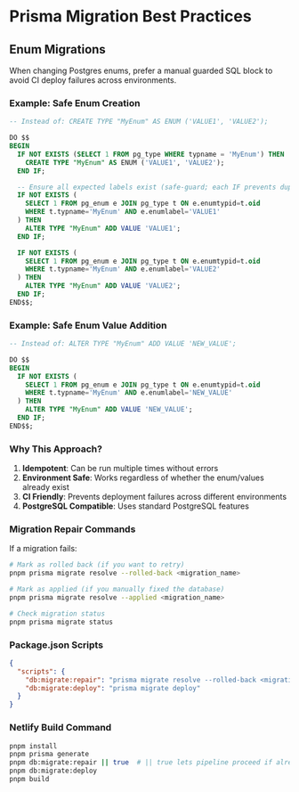 # Prisma Migration Best Practices

## Enum Migrations

When changing Postgres enums, prefer a manual guarded SQL block to avoid CI deploy failures across environments.

### Example: Safe Enum Creation

```sql
-- Instead of: CREATE TYPE "MyEnum" AS ENUM ('VALUE1', 'VALUE2');

DO $$
BEGIN
  IF NOT EXISTS (SELECT 1 FROM pg_type WHERE typname = 'MyEnum') THEN
    CREATE TYPE "MyEnum" AS ENUM ('VALUE1', 'VALUE2');
  END IF;

  -- Ensure all expected labels exist (safe-guard; each IF prevents duplicate errors)
  IF NOT EXISTS (
    SELECT 1 FROM pg_enum e JOIN pg_type t ON e.enumtypid=t.oid
    WHERE t.typname='MyEnum' AND e.enumlabel='VALUE1'
  ) THEN
    ALTER TYPE "MyEnum" ADD VALUE 'VALUE1';
  END IF;

  IF NOT EXISTS (
    SELECT 1 FROM pg_enum e JOIN pg_type t ON e.enumtypid=t.oid
    WHERE t.typname='MyEnum' AND e.enumlabel='VALUE2'
  ) THEN
    ALTER TYPE "MyEnum" ADD VALUE 'VALUE2';
  END IF;
END$$;
```

### Example: Safe Enum Value Addition

```sql
-- Instead of: ALTER TYPE "MyEnum" ADD VALUE 'NEW_VALUE';

DO $$
BEGIN
  IF NOT EXISTS (
    SELECT 1 FROM pg_enum e JOIN pg_type t ON e.enumtypid=t.oid
    WHERE t.typname='MyEnum' AND e.enumlabel='NEW_VALUE'
  ) THEN
    ALTER TYPE "MyEnum" ADD VALUE 'NEW_VALUE';
  END IF;
END$$;
```

### Why This Approach?

1. **Idempotent**: Can be run multiple times without errors
2. **Environment Safe**: Works regardless of whether the enum/values already exist
3. **CI Friendly**: Prevents deployment failures across different environments
4. **PostgreSQL Compatible**: Uses standard PostgreSQL features

### Migration Repair Commands

If a migration fails:

```bash
# Mark as rolled back (if you want to retry)
pnpm prisma migrate resolve --rolled-back <migration_name>

# Mark as applied (if you manually fixed the database)
pnpm prisma migrate resolve --applied <migration_name>

# Check migration status
pnpm prisma migrate status
```

### Package.json Scripts

```json
{
  "scripts": {
    "db:migrate:repair": "prisma migrate resolve --rolled-back <migration_name>",
    "db:migrate:deploy": "prisma migrate deploy"
  }
}
```

### Netlify Build Command

```bash
pnpm install
pnpm prisma generate
pnpm db:migrate:repair || true  # || true lets pipeline proceed if already repaired
pnpm db:migrate:deploy
pnpm build
```
